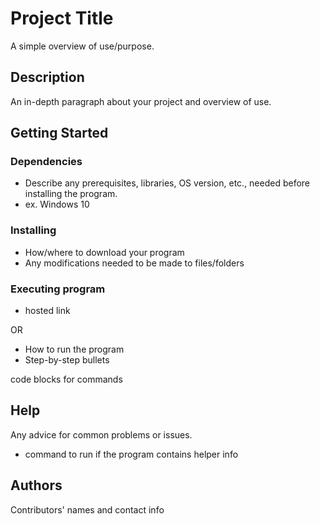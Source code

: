 # Project Title

A simple overview of use/purpose.

## Description

An in-depth paragraph about your project and overview of use.

## Getting Started

### Dependencies

* Describe any prerequisites, libraries, OS version, etc., needed before installing the program.
* ex. Windows 10

### Installing

* How/where to download your program
* Any modifications needed to be made to files/folders

### Executing program

- hosted link 

OR

* How to run the program
* Step-by-step bullets

code blocks for commands

## Help

Any advice for common problems or issues.

- command to run if the program contains helper info

## Authors

Contributors' names and contact info